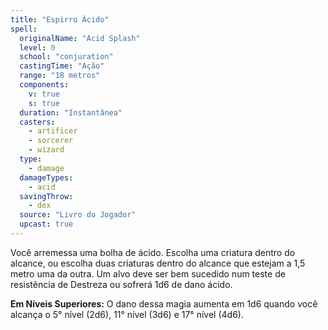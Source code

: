 ```yaml
---
title: "Espirro Ácido"
spell:
  originalName: "Acid Splash"
  level: 0
  school: "conjuration"
  castingTime: "Ação"
  range: "18 metros"
  components:
    v: true
    s: true
  duration: "Instantânea"
  casters:
    - artificer
    - sorcerer
    - wizard
  type:
    - damage
  damageTypes:
    - acid
  savingThrow:
    - dex
  source: "Livro do Jogador"
  upcast: true
---
```


Você arremessa uma bolha de ácido. Escolha uma criatura dentro do alcance, ou escolha duas criaturas dentro do alcance que estejam a 1,5 metro uma da outra. Um alvo deve ser bem sucedido num teste de resistência de Destreza ou sofrerá 1d6 de dano ácido.

**Em Níveis Superiores:** O dano dessa magia aumenta em 1d6 quando você alcança o 5° nível (2d6), 11° nível (3d6) e 17° nível (4d6).
